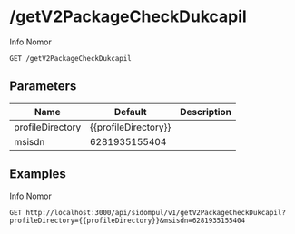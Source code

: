 # /getV2PackageCheckDukcapil
Info Nomor


```
GET /getV2PackageCheckDukcapil
```

## Parameters
Name | Default | Description
--- | --- | ---
profileDirectory | {{profileDirectory}} | 
msisdn | 6281935155404 | 





## Examples
Info Nomor

```
GET http://localhost:3000/api/sidompul/v1/getV2PackageCheckDukcapil?profileDirectory={{profileDirectory}}&msisdn=6281935155404


```

